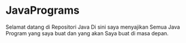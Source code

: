 # JavaPrograms
<p>Selamat datang di Repositori Java Di sini saya menyajikan Semua Java Program yang saya buat dan yang akan Saya buat di masa depan.</p>
